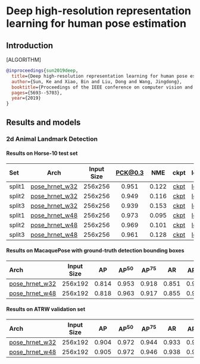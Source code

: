 # Deep high-resolution representation learning for human pose estimation

## Introduction

[ALGORITHM]

```bibtex
@inproceedings{sun2019deep,
  title={Deep high-resolution representation learning for human pose estimation},
  author={Sun, Ke and Xiao, Bin and Liu, Dong and Wang, Jingdong},
  booktitle={Proceedings of the IEEE conference on computer vision and pattern recognition},
  pages={5693--5703},
  year={2019}
}
```

## Results and models

### 2d Animal Landmark Detection

#### Results on Horse-10 test set

|Set   | Arch  | Input Size | PCK@0.3 |  NME  | ckpt    | log     |
| :--- | :---: | :--------: | :------: | :------: |:------: |:------: |
|split1| [pose_hrnet_w32](/configs/animal/hrnet/horse10/hrnet_w32_horse10_256x256-split1.py) | 256x256 | 0.951 | 0.122 | [ckpt](https://download.openmmlab.com/mmpose/animal/hrnet/hrnet_w32_horse10_256x256_split1-401d901a_20210405.pth) | [log](https://download.openmmlab.com/mmpose/animal/hrnet/hrnet_w32_horse10_256x256_split1_20210405.log.json) |
|split2| [pose_hrnet_w32](/configs/animal/hrnet/horse10/hrnet_w32_horse10_256x256-split2.py) | 256x256 | 0.949 | 0.116 | [ckpt](https://download.openmmlab.com/mmpose/animal/hrnet/hrnet_w32_horse10_256x256_split2-04840523_20210405.pth) | [log](https://download.openmmlab.com/mmpose/animal/hrnet/hrnet_w32_horse10_256x256_split2_20210405.log.json) |
|split3| [pose_hrnet_w32](/configs/animal/hrnet/horse10/hrnet_w32_horse10_256x256-split3.py) | 256x256 | 0.939 | 0.153 | [ckpt](https://download.openmmlab.com/mmpose/animal/hrnet/hrnet_w32_horse10_256x256_split3-4db47400_20210405.pth) | [log](https://download.openmmlab.com/mmpose/animal/hrnet/hrnet_w32_horse10_256x256_split3_20210405.log.json) |
|split1| [pose_hrnet_w48](/configs/animal/hrnet/horse10/hrnet_w48_horse10_256x256-split1.py) | 256x256 | 0.973 | 0.095 | [ckpt](https://download.openmmlab.com/mmpose/animal/hrnet/hrnet_w48_horse10_256x256_split1-3c950d3b_20210405.pth) | [log](https://download.openmmlab.com/mmpose/animal/hrnet/hrnet_w48_horse10_256x256_split1_20210405.log.json) |
|split2| [pose_hrnet_w48](/configs/animal/hrnet/horse10/hrnet_w48_horse10_256x256-split2.py) | 256x256 | 0.969 | 0.101 | [ckpt](https://download.openmmlab.com/mmpose/animal/hrnet/hrnet_w48_horse10_256x256_split2-8ef72b5d_20210405.pth) | [log](https://download.openmmlab.com/mmpose/animal/hrnet/hrnet_w48_horse10_256x256_split2_20210405.log.json) |
|split3| [pose_hrnet_w48](/configs/animal/hrnet/horse10/hrnet_w48_horse10_256x256-split3.py) | 256x256 | 0.961 | 0.128 | [ckpt](https://download.openmmlab.com/mmpose/animal/hrnet/hrnet_w48_horse10_256x256_split3-0232ec47_20210405.pth) | [log](https://download.openmmlab.com/mmpose/animal/hrnet/hrnet_w48_horse10_256x256_split3_20210405.log.json) |

#### Results on MacaquePose with ground-truth detection bounding boxes

| Arch  | Input Size | AP | AP<sup>50</sup> | AP<sup>75</sup> | AR | AR<sup>50</sup> | ckpt | log |
| :-------------- | :-----------: | :------: | :------: | :------: | :------: | :------: |:------: |:------: |
| [pose_hrnet_w32](/configs/animal/hrnet/macaque/hrnet_w32_macaque_256x192.py)  | 256x192 | 0.814 | 0.953 | 0.918 | 0.851 | 0.969 | [ckpt](https://download.openmmlab.com/mmpose/animal/hrnet/hrnet_w32_macaque_256x192-f7e9e04f_20210407.pth) | [log](https://download.openmmlab.com/mmpose/animal/hrnet/hrnet_w32_macaque_256x192_20210407.log.json) |
| [pose_hrnet_w48](/configs/animal/hrnet/macaque/hrnet_w48_macaque_256x192.py)  | 256x192 | 0.818 | 0.963 | 0.917 | 0.855 | 0.971 | [ckpt](https://download.openmmlab.com/mmpose/animal/hrnet/hrnet_w48_macaque_256x192-9b34b02a_20210407.pth) | [log](https://download.openmmlab.com/mmpose/animal/hrnet/hrnet_w48_macaque_256x192_20210407.log.json) |

#### Results on ATRW validation set

| Arch  | Input Size | AP | AP<sup>50</sup> | AP<sup>75</sup> | AR | AR<sup>50</sup> | ckpt | log |
| :-------------- | :-----------: | :------: | :------: | :------: | :------: | :------: |:------: |:------: |
| [pose_hrnet_w32](/configs/animal/hrnet/atrw/hrnet_w32_atrw_256x192.py)  | 256x192 | 0.904 | 0.972 | 0.944 | 0.933 | 0.985 | [ckpt](https://download.openmmlab.com/mmpose/animal/hrnet/hrnet_w32_atrw_256x192-9cbb9285_20210413.pth) | [log](https://download.openmmlab.com/mmpose/animal/hrnet/hrnet_w32_atrw_256x192_20210413.log.json) |
| [pose_hrnet_w48](/configs/animal/hrnet/atrw/hrnet_w48_atrw_256x192.py)  | 256x192 | 0.905 | 0.972 | 0.946 | 0.938 | 0.985 | [ckpt](https://download.openmmlab.com/mmpose/animal/hrnet/hrnet_w48_atrw_256x192-e0c66b36_20210413.pth) | [log](https://download.openmmlab.com/mmpose/animal/hrnet/hrnet_w48_atrw_256x192_20210413.log.json) |
